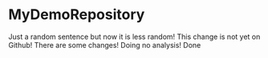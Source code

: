 # MyDemoRepository

Just a random sentence but now it is less random!
This change is not yet on Github!
There are some changes! Doing no analysis! Done


